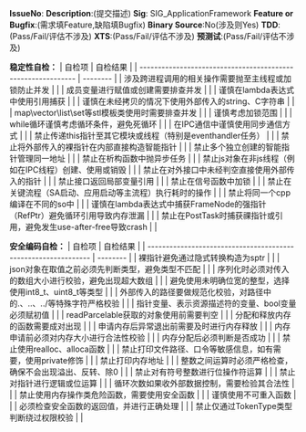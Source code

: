 **IssueNo**:
**Description**:(提交描述)
**Sig**: SIG_ApplicationFramework
**Feature or Bugfix**:(需求填Feature,缺陷填Bugfix)
**Binary Source**:No(涉及则Yes)
**TDD**:(Pass/Fail/评估不涉及)
**XTS**:(Pass/Fail/评估不涉及)
**预测试**:(Pass/Fail/评估不涉及)

**稳定性自检：**
| 自检项                                                       | 自检结果  |
| ------------------------------------------------------------ | -------- |
| 涉及跨进程调用的相关操作需要抛至主线程或加锁防止并发              |          |
| 成员变量进行赋值或创建需要排查并发                               |          |
| 谨慎在lambda表达式中使用引用捕获                                |          |
| 谨慎在未经拷贝的情况下使用外部传入的string、C字符串               |          |
| map\vector\list\set等stl模板类使用时需要排查并发                |          |
| 谨慎考虑加锁范围                                               |          |
| while循环谨慎考虑循环条件，避免死循环                            |          |
| 在IPC通信中谨慎使用同步通信方式                                 |          |
| 禁止传递this指针至其它模块或线程（特别是eventhandler任务）        |          |
| 禁止将外部传入的裸指针在内部直接构造智能指针                      |          |
| 禁止多个独立创建的智能指针管理同一地址                           |          |
| 禁止在析构函数中抛异步任务                                      |          |
| 禁止js对象在非js线程（例如在IPC线程）创建、使用或销毁             |          |
| 禁止在对外接口中未经判空直接使用外部传入的指针                    |          |
| 禁止接口返回局部变量引用                                        |          |
| 禁止在信号函数中加锁                                            |          |
| 禁止在关键流程（SA启动、应用启动等主流程）执行耗时的操作           |          |
| 禁止将同一个cpp编译在不同的so中                                 |          |
| 谨慎在lambda表达式中捕获FrameNode的强指针（RefPtr）避免循环引用导致内存泄漏       |          |
| 禁止在PostTask时捕获祼指针或引用，避免发生use-after-free导致crash       |          |

**安全编码自检：**
| 自检项                                                          | 自检结果 |
| -------------------------------------------------------------- | -------- |
| 裸指针避免通过隐式转换构造为sptr                                 |          |
| json对象在取值之前必须先判断类型，避免类型不匹配                   |          |
| 序列化时必须对传入的数组大小进行校验，避免出现超大数组              |          |
| 避免使用未明确位宽的整型，选择使用int8_t、uint8_t等类型            |          |
| 外部传入的路径要做规范化校验，对路径中的.、..、../等特殊字符严格校验 |          |
| 指针变量、表示资源描述符的变量、bool变量必须赋初值                  |          |
| readParcelable获取的对象使用前需要判空                            |          |
| 分配和释放内存的函数需要成对出现                                   |          |
| 申请内存后异常退出前需要及时进行内存释放                            |          |
| 内存申请前必须对内存大小进行合法性校验                              |          |
| 内存分配后必须判断是否成功                                         |          |
| 禁止使用realloc、alloca函数                                       |          |
| 禁止打印文件路径、口令等敏感信息，如有需要，使用private修饰          |          |
| 禁止打印内存地址                                                  |          |
| 整数之间运算时必须严格检查，确保不会出现溢出、反转、除0               |          |
| 禁止对有符号整数进行位操作符运算                                    |          |
| 禁止对指针进行逻辑或位运算                                         |          |
| 循环次数如果收外部数据控制，需要检验其合法性                         |          |
| 禁止使用内存操作类危险函数，需要使用安全函数                         |          |
| 谨慎使用不可重入函数                                               |          |
| 必须检查安全函数的返回值，并进行正确处理                             |          |
| 禁止仅通过TokenType类型判断绕过权限校验                             |          |
